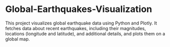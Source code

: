 # Global-Earthquakes-Visualization
This project visualizes global earthquake data using Python and Plotly. It fetches data about recent earthquakes, including their magnitudes, locations (longitude and latitude), and additional details, and plots them on a global map.
